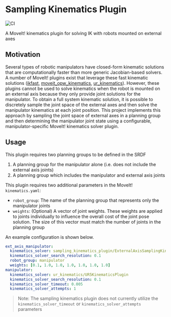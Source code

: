 # Sampling Kinematics Plugin
![CI](https://github.com/marip8/sampling_kinematics_plugin/workflows/CI/badge.svg?branch=master)

A MoveIt! kinematics plugin for solving IK with robots mounted on external axes

## Motivation
Several types of robotic manipulators have closed-form kinematic solutions that are computationally faster than more generic Jacobian-based solvers.
A number of MoveIt! plugins exist that leverage these fast kinematic solutions ([ikfast](http://docs.ros.org/melodic/api/moveit_tutorials/html/doc/ikfast/ikfast_tutorial.html), [moveit_opw_kinematics](https://github.com/JeroenDM/moveit_opw_kinematics_plugin), [ur_kinematics](https://github.com/ros-industrial/universal_robot/tree/kinetic-devel/ur_kinematics)).
However, these plugins cannot be used to solve kinematics when the robot is mounted on an external axis because they only provide joint solutions for the manipulator.
To obtain a full system kinematic solution, it is possible to discretely sample the joint space of the external axes and then solve the manipulator kinematics at each joint position. This project implements this approach by sampling the joint space of external axes in a planning group and then determining the manipulator joint state using a configurable, manipulator-specific MoveIt! kinematics solver plugin.

## Usage
This plugin requires two planning groups to be defined in the SRDF
  1. A planning group for the manipulator alone (i.e. does not include the external axis joints)
  2. A planning group which includes the manipulator and external axis joints

This plugin requires two additional parameters in the MoveIt! `kinematics.yaml`:
  - `robot_group`: The name of the planning group that represents only the manipulator joints
  - `weights`: (Optional) A vector of joint weights. These weights are applied to joints individually to influence the overall cost of the joint pose solution. The size of this vector must match the number of joints in the planning group

An example configuration is shown below.

```yaml
ext_axis_manipulator:
  kinematics_solver: sampling_kinematics_plugin/ExternalAxisSamplingKinematicsPlugin
  kinematics_solver_search_resolution: 0.1
  robot_group: manipulator
  weights: [0.1, 1.0, 1.0, 1.0, 1.0, 1.0, 1.0]
manipulator:
  kinematics_solver: ur_kinematics/UR5KinematicsPlugin
  kinematics_solver_search_resolution: 0.1
  kinematics_solver_timeout: 0.005
  kinematics_solver_attempts: 1
```

> Note: The sampling kinematics plugin does not currently utilize the `kinematics_solver_timeout` or `kinematics_solver_attempts` parameters
